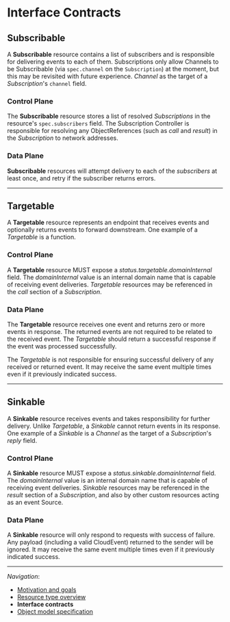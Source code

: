 # Interface Contracts

## Subscribable

A **Subscribable** resource contains a list of subscribers and is responsible
for delivering events to each of them. Subscriptions only allow Channels to be
Subscribable (via `spec.channel` on the `Subscription`) at the moment, but this may
be revisited with future experience. _Channel_ as the target of a
_Subscription_'s `channel` field.


### Control Plane

The **Subscribable** resource stores a list of resolved _Subscriptions_ in the
resource's `spec.subscribers` field. The Subscription Controller is responsible
for resolving any ObjectReferences (such as _call_ and _result_) in the
_Subscription_ to network addresses.

### Data Plane

**Subscribable** resources will attempt delivery to each of the _subscribers_
at least once, and retry if the subscriber returns errors.

<!--TODO(https://github.com/knative/eventing/issues/502) Expand the data plane definitions. -->

---

## Targetable

A **Targetable** resource represents an endpoint that receives events and
optionally returns events to forward downstream. One example of a _Targetable_
is a function.

### Control Plane

A **Targetable** resource MUST expose a _status.targetable.domainInternal_
field. The _domainInternal_ value is an internal domain name that is capable of
receiving event deliveries. _Targetable_ resources may be referenced in the
_call_ section of a _Subscription_.

### Data Plane

The **Targetable** resource receives one event and returns zero or more events
in response. The returned events are not required to be related to the received
event. The _Targetable_ should return a successful response if the event was
processed successfully.

The _Targetable_ is not responsible for ensuring successful delivery of any
received or returned event. It may receive the same event multiple times even
if it previously indicated success.

---

## Sinkable

A **Sinkable** resource receives events and takes responsibility for further
delivery. Unlike _Targetable_, a _Sinkable_ cannot return events in its
response. One example of a _Sinkable_ is a _Channel_ as the target of a
_Subscription_'s _reply_ field.

<!-- TODO(evankanderson):
I don't like this example, as it conflates two different things:

That Channel implements Sinkable.
That Subscription expects a Sinkable in its spec.from.
I think it would be clearer to separate the two (and possibly cover the second
item only in the object specs).
-->

### Control Plane

A **Sinkable** resource MUST expose a _status.sinkable.domainInternal_ field.
The _domainInternal_ value is an internal domain name that is capable of
receiving event deliveries. _Sinkable_ resources may be referenced in the
_result_ section of a _Subscription_, and also by other custom resources acting as an event Source.

### Data Plane

A **Sinkable** resource will only respond to requests with success of failure.
Any payload (including a valid CloudEvent) returned to the sender will be
ignored. It may receive the same event multiple times even if it previously
indicated success.

---

_Navigation_:

- [Motivation and goals](motivation.md)
- [Resource type overview](overview.md)
- **Interface contracts**
- [Object model specification](spec.md)
